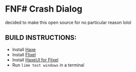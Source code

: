 # FNF# Crash Dialog
decided to make this open source for no particular reason lolol

## BUILD INSTRUCTIONS:
- Install [Haxe](https://haxe.org/)
- Install [Flixel](https://haxeflixel.com/)
- Install [HaxeUI for Flixel](https://www.haxeui.org/getting-started/haxeui-flixel/)
- Run `lime test windows` in a terminal